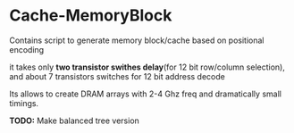 # Cache-MemoryBlock
Contains script to generate memory block/cache based on positional encoding

it takes only **two transistor swithes delay**(for 12 bit row/column selection), and about 7 transistors switches for 12 bit address decode

Its allows to create DRAM arrays with 2-4 Ghz freq and dramatically small timings.

**TODO:** Make balanced tree version
